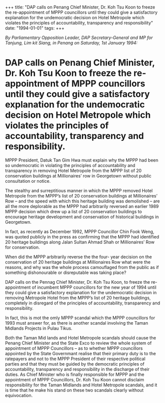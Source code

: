 +++ 
title: "DAP calls on Penang Chief Minister, Dr. Koh Tsu Koon to freeze the re-appointment of MPPP councillors until they could give a satisfactory explanation for the undemocratic decision on Hotel Metropole which violates the principles of accountability, transparency and responsibility"
date: "1994-01-01"
tags:
+++

_By Parliamentary Opposition Leader, DAP Secretary-General and MP for Tanjung, Lim kit Siang, in Penang on Saturday, 1st January 1994:_

# DAP calls on Penang Chief Minister, Dr. Koh Tsu Koon to freeze the re-appointment of MPPP councillors until they could give a satisfactory explanation for the undemocratic decision on Hotel Metropole which violates the principles of accountability, transparency and responsibility.

MPPP President, Datuk Tan Gim Hwa must explain why the MPPP had been so undemocratic in violating the principles of accountability and transparency in removing Hotel Metropole from the MPPP list of 20 conservation buildings at Millionaires’ row in Georgetown without public consultation or notice.</u>

The stealthy and surreptitious manner in which the MPPP removed Hotel Metropole from the MPPP’s list of 20 conservation buildings at Millionaires’ Row – and the speed with which this heritage building was demolished – are all the more deplorable as the MPPP had arbitrarily reversed an earlier 1989 MPPP decision which drew up a list of 20 conservation buildings to encourage heritage development and conservation of historical buildings in Georgetown.

In fact, as recently as December 1992, MPPP Councillor Chin Fook Weng, was quoted publicly in the press as confirming that the MPPP had identified 20 heritage buildings along Jalan Sultan Ahmad Shah or Millionaires’ Row for conservation.

When did the MPPP arbitrarily reverse the the four- year decision on the conservation of 20 heritage buildings at Millionaires Row what were the reasons, and why was the whole process camouflaged from the public as if something dishonourable or disreputable was taking place?

DAP calls on the Pennag Chief Minister, Dr. Koh Tsu Koon, to freeze the re-appointment of incumbent MPPP councillors for the new year of 1994 until they could give a satisfactory explanation for the undemocratic decision in removing Metropole Hotel from the MPPP’s list of 20 heritage buildings, completely in disregard of the principles of accountability, transparency and responsibility.
 
In fact, this is mot the omly MPPP scandal which the MPPP councillors for 1993 must answer for, as there is another scandal involving the Taman Midlands Projects in Pulau Tikus.

Both the Taman Mid lands and Hotel Metropole scandals should cause the Penang Chief Minister and the State Exco to review the whole system of appointment of MPPP Councillors – as to whether MPPP councillors appointed by the State Governmant realise that their primary duty is to the ratepayers and not to the MPPP President of their respective political parties and that they must be guided by the democratic principles of accountability, transparency and responsibility in the discharge of their duties.
As Chief Minister who is finally responsible for MPPP and the appointment of MPPP Councillors, Dr. Koh Tsu Koon cannot disclaim responsibility for the Taman Midlands and Hotel Metropole scandals, and it is time that he make his stand on these two scandals clearly without equivocation.
 
